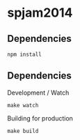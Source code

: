 spjam2014
=====

Dependencies
---

```
npm install
```

Dependencies
---

Development / Watch
```
make watch
```

Building for production

```
make build
```

